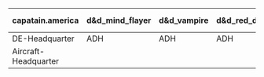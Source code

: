 | capatain.america | d&d_mind_flayer | d&d_vampire | d&d_red_dragon | d&d_werewolf | d&d_yuan-ti |
| --- | --- | --- | --- | --- | --- |
| DE-Headquarter | ADH | ADH | ADH | ADH | ADH |
| Aircraft-Headquarter |  |  |  | ADH |
